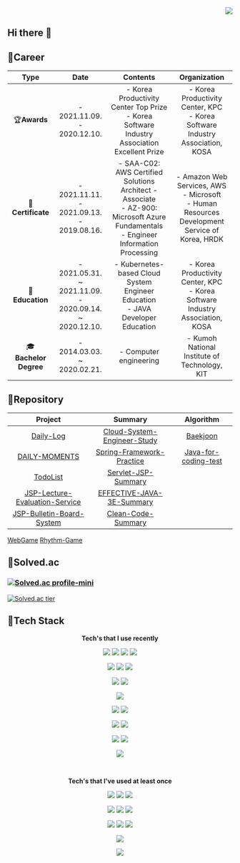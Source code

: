 <p align="right">
  <a href="https://hits.seeyoufarm.com"><img src="https://hits.seeyoufarm.com/api/count/incr/badge.svg?url=https%3A%2F%2Fgithub.com%2Fkva231&count_bg=%236CDEF4&title_bg=%23555555&icon=&icon_color=%23E7E7E7&title=hits&edge_flat=false"/></a>
</p>

## Hi there 👋

<!--
**kva231/kva231** is a ✨ _special_ ✨ repository because its `README.md` (this file) appears on your GitHub profile.

Here are some ideas to get you started:

- 🔭 I’m currently working on ...
- 🌱 I’m currently learning ...
- 👯 I’m looking to collaborate on ...
- 🤔 I’m looking for help with ...
- 💬 Ask me about ...
- 📫 How to reach me: ...
- 😄 Pronouns: ...
- ⚡ Fun fact: ...
-->

## 🌟Career
Type | Date | Contents | Organization
:---: | :---: | :---: | :---:
🏆**Awards** | - 2021.11.09.<br/> - 2020.12.10. | - Korea Productivity Center Top Prize<br/>- Korea Software Industry Association Excellent Prize | - Korea Productivity Center, KPC<br/>- Korea Software Industry Association, KOSA
📜**Certificate** | - 2021.11.11.<br/>- 2021.09.13.<br/>- 2019.08.16. | - SAA-C02: AWS Certified Solutions Architect - Associate<br/>- AZ-900: Microsoft Azure Fundamentals<br/>- Engineer Information Processing | - Amazon Web Services, AWS<br/>- Microsoft<br/>- Human Resources Development Service of Korea, HRDK
📖**Education** | - 2021.05.31. ~ 2021.11.09.<br/>- 2020.09.14. ~ 2020.12.10. | - Kubernetes-based Cloud System Engineer Education<br/>- JAVA Developer Education | - Korea Productivity Center, KPC<br/>- Korea Software Industry Association, KOSA
🎓**Bachelor Degree** | - 2014.03.03. ~ 2020.02.21. | - Computer engineering | - Kumoh National Institute of Technology, KIT


## 🌟Repository
Project | Summary | Algorithm
:---: | :---: | :---:
[Daily-Log](https://github.com/kva231/Daily-Log) | [Cloud-System-Engineer-Study](https://github.com/kva231/Cloud-System-Engineer-Study) | [Baekjoon](https://github.com/kva231/Baekjoon)
[DAILY-MOMENTS](https://github.com/kva231/DAILY-MOMENTS) | [Spring-Framework-Practice](https://github.com/kva231/Spring-Framework-Practice) | [Java-for-coding-test](https://github.com/kva231/Java-for-coding-test)
[TodoList](https://github.com/kva231/TodoList) | [Servlet-JSP-Summary](https://github.com/kva231/Servlet-JSP-Summary)
[JSP-Lecture-Evaluation-Service](https://github.com/kva231/JSP-Lecture-Evaluation-Service) | [EFFECTIVE-JAVA-3E-Summary](https://github.com/kva231/EFFECTIVE-JAVA-3E-Summary)
[JSP-Bulletin-Board-System](https://github.com/kva231/JSP-Bulletin-Board-System) | [Clean-Code-Summary](https://github.com/kva231/Clean-Code-Summary)
[WebGame](https://github.com/kva231/WebGame)
[Rhythm-Game](https://github.com/kva231/Rhythm-Game)


## 🌟Solved.ac
### [![Solved.ac profile-mini](http://mazassumnida.wtf/api/mini/generate_badge?boj=kva231)](https://solved.ac/kva231)
[![Solved.ac tier](http://mazassumnida.wtf/api/v2/generate_badge?boj=kva231)](https://solved.ac/kva231)


## 🌟Tech Stack
<p align="center"> <b>Tech's that I use recently</b> </p>

<p align="center">
  <img src="https://img.shields.io/badge/Python-3766AB?style=flat-square&logo=Python&logoColor=white"/>
  <img src="https://img.shields.io/badge/HTML-E34F26?style=flat-square&logo=html5&logoColor=white"/>
  <img src="https://img.shields.io/badge/Javascript-ffb13b?style=flat-square&logo=javascript&logoColor=black"/>
  <img src="https://img.shields.io/badge/CSS-1572B6?style=flat-square&logo=css3&logoColor=white"/>
</p>

<p align="center">
  <img src="https://img.shields.io/badge/Node.js-339933?style=flat-square&logo=node.js&logoColor=white"/>
  <img src="https://img.shields.io/badge/Express.js-000000?style=flat-square&logo=express&logoColor=white"/>
  <img src="https://img.shields.io/badge/Bootstrap-7952B3?style=flat-square&logo=bootstrap&logoColor=white"/>
</p>

<p align="center">
  <img src="https://img.shields.io/badge/jQuery-0769AD?style=flat-square&logo=jQuery&logoColor=white"/>
  <img src="https://img.shields.io/badge/JSON-000000?style=flat-square&logo=json&logoColor=white"/>
</p>

<p align="center">
  <img src="https://img.shields.io/badge/MariaDB-003545?style=flat-square&logo=mariadb&logoColor=white"/>
</p>

<p align="center">
  <img src="https://img.shields.io/badge/Apache-D22128?style=flat-square&logo=apache&logoColor=black"/>
  <img src="https://img.shields.io/badge/NGINX-009639?style=flat-square&logo=nginx&logoColor=black"/>
</p>

<p align="center">
  <img src="https://img.shields.io/badge/CentOS-262577?style=flat-square&logo=centos&logoColor=white"/>
  <img src="https://img.shields.io/badge/Ubuntu-E95420?style=flat-square&logo=ubuntu&logoColor=white"/>
</p>

<p align="center">
  <img src="https://img.shields.io/badge/Docker-2496ED?style=flat-square&logo=docker&logoColor=black"/>
  <img src="https://img.shields.io/badge/Kubernetes-326CE5?style=flat-square&logo=kubernetes&logoColor=white"/>
</p>

<p align="center">
  <img src="https://img.shields.io/badge/Amazon S3-569A31?style=flat-square&logo=amazons3&logoColor=white"/>
</p>

<br/>

<p align="center"> <b>Tech's that I've used at least once</b> </p>

<p align="center">
  <img src="https://img.shields.io/badge/Java-007396?style=flat-square&logo=Java&logoColor=white"/>
  <img src="https://img.shields.io/badge/C++-00599C?style=flat-square&logo=C%2B%2B&logoColor=white"/>
  <img src="https://img.shields.io/badge/C-A8B9CC?style=flat-square&logo=C&logoColor=white"/>
</p>

<p align="center">
  <img src="https://img.shields.io/badge/Spring-6DB33F?style=flat-square&logo=Spring&logoColor=white"/>
  <img src="https://img.shields.io/badge/Django-092E20?style=flat-square&logo=Django&logoColor=white"/>
  <img src="https://img.shields.io/badge/Vue.js-4FC08D?style=flat-square&logo=vue.js&logoColor=white"/>
</p>

<p align="center">
  <img src="https://img.shields.io/badge/OracleDB-F80000?style=flat-square&logo=oracle&logoColor=white"/>
  <img src="https://img.shields.io/badge/Mysql-E6B91E?style=flat-square&logo=MySql&logoColor=black"/>
  <img src="https://img.shields.io/badge/Firebase-FFCA28?style=flat-square&logo=firebase&logoColor=black"/>
</p>

<p align="center">
  <img src="https://img.shields.io/badge/Apache Tomcat-F8DC75?style=flat-square&logo=apache-tomcat&logoColor=black"/>
</p>

<p align="center">
  <img src="https://img.shields.io/badge/Android-3DDC84?style=flat-square&logo=android&logoColor=white"/>
</p>
